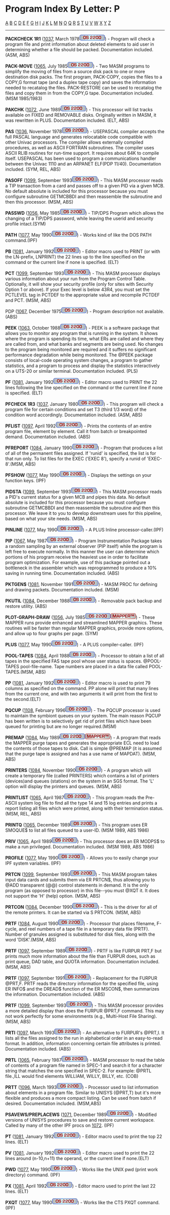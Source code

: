 # Program Index By Letter: P

[A](A-INDEX.md) [B](B-INDEX.md)
[C](C-INDEX.md) [D](D-INDEX.md)
[E](E-INDEX.md) [F](F-INDEX.md)
[G](G-INDEX.md) [H](H-INDEX.md)
[I](I-INDEX.md) [J](J-INDEX.md)
[K](K-INDEX.md) [L](L-INDEX.md)
[M](M-INDEX.md) [N](N-INDEX.md)
[O](O-INDEX.md) [Q](Q-INDEX.md)
[R](R-INDEX.md) [S](S-INDEX.md)
[T](T-INDEX.md) [U](U-INDEX.md)
[V](V-INDEX.md) [W](W-INDEX.md)
[X](X-INDEX.md) [Y](Y-INDEX.md)
[Z](Z-INDEX.md)

- - -
**PACKCHECK 1R1** ([1037](1037/1037.md), March
1978![[OS 2200]](IMAGES/OS2200.JPG)) - Program will check a
program file and print information about deleted elements to aid user
in determining whether a file should be packed. Documentation
included. (ASM, ABS)

**PACK-MOVE** ([1065](1065/1065.md), July
1985![[OS 2200]](IMAGES/OS2200.JPG)) - Two MASM programs to
simplify the moving of files from a source disk pack to one or more
destination disk packs. The first program, PACK-COPY, copies the
files to a COPY,G format tape (and a duplex tape copy) and saves the
information needed to recatalog the files. PACK-RESTORE can be used
to recatalog the files and copy them in from the COPY,G tape.
Documentation included. (MSM 1985/1983)

**PAKCHK** ([1072](1072/1072.md), June
1989![[OS 2200]](IMAGES/OS2200.JPG)) - This processor will
list tracks available on FIXED and REMOVABLE disks. Originally
written in MASM, it was rewritten in PLUS. Documentation included.
(ELT, ABS)

**PAS** ([1036](1036/1036.md), November
1978![[OS 2200]](IMAGES/OS2200.JPG)) - USEPASCAL compiler
accepts the full PASCAL language and generates relocatable code
compatible with other Univac processors. The compiler allows
externally compiled procedures, as well as ASCII FORTRAN subroutines.
The compiler uses ASCII RLIB routines for run-time support. It
requires about 64K to compile itself. USEPASCAL has been used to
program a communications handler between the Univac 1110 and an
ARPANET ELF(PDP 11/40). Documentation included. (SYM, REL, ABS)

**PASOFF** ([1099](1099/1099.md), September
1993![[OS 2200]](IMAGES/OS2200.JPG)) - This MASM processor
reads a TIP transaction from a card and passes off to a given PID via a given MCB. No default absolute is included for this processor
because you must configure subroutine GETMCBBDI and then reassemble
the subroutine and then this processor. (MSM, ABS)

**PASSWD** ([1056](1056/1056.md), May
1985![[OS 2200]](IMAGES/OS2200.JPG)) - TIP/DPS Program which
allows the changing of a TIP/DPS password, while leaving the userid
and security profile intact.(SYM)

**PATH** ([1077](1077/1077.md), May 1990![[OS 2200]](IMAGES/OS2200.JPG)) - Works kind of like the DOS PATH
command.(IPF)

**PB** ([1081](1081/1081.md), January
1992![[OS 2200]](IMAGES/OS2200.JPG)) - Editor macro used to
PRINT (or with the LN-prefix, LNPRINT) the 22 lines up to the line
specified on the command or the current line if none is specified.
(ELT)

**PCT** ([1099](1099/1099.md), September
1993![[OS 2200]](IMAGES/OS2200.JPG)) - This MASM processor
displays various information about your run from the Program Control
Table. Optionally, it will show your security profile (only for sites
with Security Option 1 or above). If your Exec level is below 43R4,
you must set the PCTLEVEL tag in PCTDEF to the appropriate value and
recompile PCTDEF and PCT. (MSM, ABS)

PDP ([1067](1067/1067.md), December 1975![[OS 2200]](IMAGES/OS2200.JPG)) - Program description not
available.(ABS)

**PEEK** ([1063](1063/1063.md), October
1988![[OS 2200]](IMAGES/OS2200.JPG)) - PEEK is a software
package that allows you to monitor any program that is running in the
system. It shows where the program is spending its time, what ERs are
called and where they are called from, and what banks and segments
are being used. No changes to the program being monitored are
required and it suffers no significant performance degradation while
being monitored. The @PEEK package consists of local-code operating
system changes, a program to gather statistics, and a program to
process and display the statistics interactively on a UTS-20 or
similar terminal. Documentation included. (PLS)

**PF** ([1081](1081/1081.md), January
1992![[OS 2200]](IMAGES/OS2200.JPG)) - Editor macro used to
PRINT the 22 lines following the line specified on the command or the
current line if none is specified. (ELT)

**PFCHECK 1R3** ([1037](1037/1037.md),
January 1980![[OS 2200]](IMAGES/OS2200.JPG)) - This program will
check a program file for certain conditions and set T3 (third 1/3
word) of the condition word accordingly. Documentation included.
(ASM, ABS)

**PFLIST** ([1097](1097/1097.md), April
1992![[OS 2200]](IMAGES/OS2200.JPG)) - Prints the contents of
an entire program file, element by element. Call it from batch or
breakpointed demand. Documentation included. (ABS)

**PFREPORT** ([1084](1084/1084.md), January
1990![[OS 2200]](IMAGES/OS2200.JPG)) - Program that produces
a list of all of the permanent files assigned. If 'runid' is
specified, the list is for that run only. To list files for the EXEC
('EXEC 8'), specify a runid of 'EXEC-8'.(MSM, ABS)

**PFSHOW** ([1077](1077/1077.md), May
1990![[OS 2200]](IMAGES/OS2200.JPG)) - Displays the settings
on your function keys. (IPF)

**PIDSTA** ([1099](1099/1099.md), September
1993![[OS 2200]](IMAGES/OS2200.JPG)) - This MASM processor
reads a PID's current status for a given MCB and pipes this data. No
default absolute is included for this processor because you must
configure subroutine GETMCBBDI and then reassemble the subroutine and
then this processor. We leave it to you to develop downstream uses
for this pipeline, based on what your site needs. (MSM, ABS)

**PINLINE** ([1077](1077/1077.md), May
1990![[OS 2200]](IMAGES/OS2200.JPG)) - A PLUS Inline
processor-caller.(IPF)

**PIP** ([1067](1067/1067.md), May 1987![[OS 2200]](IMAGES/OS2200.JPG)) - Program Instrumentation Package
takes a random sampling by an external observer (PIP itself) while
the program is left free to execute normally. In this manner the user
can determine which portions of his program receive the heaviest use
in order to facilitate program optimization. For example, use of this
package pointed out a bottleneck in the assembler which was
reprogrammed to produce a 10% saving in running time. Documentation
included. (ABS)

**PKTGEN$** ([1081](1081/1081.md), November
1991![[OS 2200]](IMAGES/OS2200.JPG)) - MASM PROC for defining
and drawing packets. Documentation included. (MSM)

**PKUTIL** ([1084](1084/1084.md), December
1988![[OS 2200]](IMAGES/OS2200.JPG)) - Removable pack backup
and restore utility. (ABS)

**PLOT-GRAPH-DRAW** ([1056](1056/1056.md),
July 1985![[OS 2200]](IMAGES/OS2200.JPG)![[MAPPER]](IMAGES/MAPPER.JPG)) - These MAPPER runs provide
enhanced and streamlined MAPPER graphics. These routines will be
faster than regular MAPPER graphics, provide more options, and allow
up to four graphs per page. (SYM)

**PLUS** ([1077](1077/1077.md), May 1990![[OS 2200]](IMAGES/OS2200.JPG)) - A PLUS compiler-caller. (IPF)

**POOL-TAPES** ([1084](1084/1084.md), April
1988![[OS 2200]](IMAGES/OS2200.JPG)) - Processor to obtain a
list of all tapes in the specified FAS tape pool whose user status is
spaces. @POOL-TAPES pool-file-name. Tape numbers are placed in a data
file called POOL-TAPES.(MSM, ABS)

**PP** ([1081](1081/1081.md), January
1992![[OS 2200]](IMAGES/OS2200.JPG)) - Editor macro is used
to print 79 columns as specified on the command. PP alone will print
that many lines from the current one, and with two arguments it will
print from the first to the second.(ELT)

**PQCUP** ([1108](1108/1108.md), February
1996![[OS 2200]](IMAGES/OS2200.JPG)) - The PQCUP processor is
used to maintain the symbiont queues on your system. The main reason
PQCUP has been written is to selectively get rid of print files which
have been queued for printing but are no longer required.(MSM)

**PREMAP** ([1084](1084/1084.md), May
1989![[OS 2200]](IMAGES/OS2200.JPG)![[MAPPER]](IMAGES/MAPPER.JPG)) - A program that reads the MAPPER
purge tapes and generates the appropriate ECL need to load the
contents of those tapes to disk. Call is simple @PREMAP (it is
assumed that the purge tape is assigned and has a use name of
MAPDAT). (MSM, ABS)

**PRINTERS** ([1084](1084/1084.md), November
1990![[OS 2200]](IMAGES/OS2200.JPG)) - A program which will
create a temporary file (called PRINTERS) which contains a list of
printers (devices)and queues (stations) on the system in an SGS
format. The 'L' option will display the printers and queues. (MSM,
ABS)

**PRINTLIST** ([1065](1065/1065.md), April
1987![[OS 2200]](IMAGES/OS2200.JPG)) - This program reads the
Pre-ASCII system log file to find all the type 14 and 15 log entries
and prints a report listing all files which were printed, along with
their termination status.(MSM, REL, ABS)

**PRINTQ** ([1065](1065/1065.md), December
1989![[OS 2200]](IMAGES/OS2200.JPG)) - This program uses ER
SMOQUE$ to list all files queued to a user-ID. (MSM 1989, ABS 1986)

**PRIV** ([1065](1065/1065.md), April
1989![[OS 2200]](IMAGES/OS2200.JPG)) - This processor does an
ER MODPS$ to make a run privileged. Documentation included. (MSM
1989, ABS 1986)

**PROFILE** ([1077](1077/1077.md), May
1990![[OS 2200]](IMAGES/OS2200.JPG)) - Allows you to easily
change your IPF system variables. (IPF)

**PRTCN** ([1099](1099/1099.md), September
1993![[OS 2200]](IMAGES/OS2200.JPG)) - This MASM program
takes input data cards and submits them via ER PRTCN$, thus allowing
you to @ADD transparent (@@) control statements in demand. It is the
only program (as opposed to processor) in this file--you must @XQT
it. It does not support the 'H' (help) option. (MSM, ABS)

**PRTCON** ([1084](1084/1084.md), December
1990![[OS 2200]](IMAGES/OS2200.JPG)) - This is the driver for
all of the remote printers. It can be started via S PRTCON. (MSM,
ABS)

**PRTF** ([1084](1084/1084.md), August
1990![[OS 2200]](IMAGES/OS2200.JPG)) - Processor that places
filename, F-cycle, and reel numbers of a tape file in a temporary
data file (PRTF). Number of granules assigned is substituted for disk
files, along with the word 'DISK'.(MSM, ABS)

**PRTF** ([1097](1097/1097.md), September
1989![[OS 2200]](IMAGES/OS2200.JPG)) - PRTF is like FURPUR
PRT,F but prints much more information about the file than FURPUR
does, such as print queue, DAD table, and QUOTA information.
Documentation included. (MSM, ABS)

**PRTF** ([1097](1097/1097.md), September
1991![[OS 2200]](IMAGES/OS2200.JPG)) - Replacement for the
FURPUR @PRT,F. PRTF reads the directory information for the specified
file, using ER INFO$ and the DREAD$ function of the ER MSCON$, then
summarizes the information. Documentation included. (ABS)

**PRTF** ([1099](1099/1099.md), September
1993![[OS 2200]](IMAGES/OS2200.JPG)) - This MASM processor
provides a more detailed display than does the FURPUR @PRT,F command.
This may not work perfectly for some environments (e.g., Multi-Host
File Sharing). (MSM, ABS)

**PRTI** ([1097](1097/1097.md), March
1993![[OS 2200]](IMAGES/OS2200.JPG)) - An alternative to
FURPUR's @PRT,I. It lists all the files assigned to the run in
alphabetical order in an easy-to-read format. In addition,
information concerning certain file attributes is printed.
Documentation included. (ABS)

**PRTL** ([1065](1065/1065.md), February
1987![[OS 2200]](IMAGES/OS2200.JPG)) - MASM processor to read
the table of contents of a program file named in SPEC-1 and search it
for a character string that matches the one specified in SPEC-2. For
example: @PRTL file.,ILL would find elements WILLIAM, WILLY, BILLY,
etc. (COB)

**PRTT** ([1096](1096/1096.md), March
1993![[OS 2200]](IMAGES/OS2200.JPG)) - Processor used to list
information about elements in a program file. Similar to UNISYS
(@PRT,T) but it's more flexible and produces a more compact listing.
Can be used from batch if desired. Documentation included. (MSM,ABS)

**PSAVEWS/PREPLACEWS**
([1071](1072/1072.md), December 1989![[OS 2200]](IMAGES/OS2200.JPG)) - Modified versions of UNISYS
procedures to save and restore current workspace. Called by many of
the other IPF procs on [1072](1072/1072.md). (IPF)

**PT** ([1081](1081/1081.md), January
1992![[OS 2200]](IMAGES/OS2200.JPG)) - Editor macro used to
print the top 22 lines. (ELT)

**PV** ([1081](1081/1081.md), January
1992![[OS 2200]](IMAGES/OS2200.JPG)) - Editor macro used to
print the 22 lines around (n-10,n+11) the operand, or the current
line if none.(ELT)

**PWD** ([1077](1077/1077.md), May 1990![[OS 2200]](IMAGES/OS2200.JPG)) - Works like the UNIX pwd (print
work directory) command. (IPF)

**PX** ([1081](1081/1081.md), April 1992![[OS 2200]](IMAGES/OS2200.JPG)) - Editor macro used to print the
last 22 lines. (ELT)

**PXQT** ([1077](1077/1077.md), May 1990![[OS 2200]](IMAGES/OS2200.JPG)) - Works like the CTS PXQT
command.(IPF)
